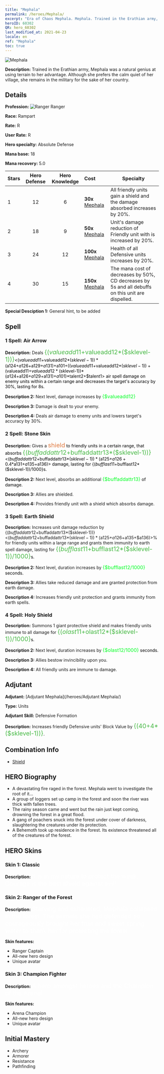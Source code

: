 ```yaml
---
title: "Mephala"
permalink: /heroes/Mephala/
excerpt: "Era of Chaos Mephala. Mephala. Trained in the Erathian army, Mephala was a natural genius at using terrain to her advantage. Although she prefers the calm quiet of her village, she remains in the military for the sake of her country. "
heroID: 60302
QR: hero_60302
last_modified_at: 2021-04-23
locale: en
ref: "Mephala"
toc: true
---
```

  ![Mephala](/images/h/h_Mephala.jpg)

 **Description:** Trained in the Erathian army, Mephala was a natural genius at using terrain to her advantage. Although she prefers the calm quiet of her village, she remains in the military for the sake of her country. 
## Details
 **Profession:** ![Ranger](/images/h/h_prof_3.png) Ranger

 **Race:** Rampart

 **Rate:** R

 **User Rate:** R

 **Hero specialty:** Absolute Defense

 **Mana base:** 18

 **Mana recovery:** 5.0


  | Stars | Hero Defense | Hero Knowledge | Cost |     Specialty     |
  |---------|:---------------:|:---------------:|:--|--------------------|
  |    1    | 12 | 6 | **30x** [Mephala](/Items/her_367/) | All friendly units gain a shield and the damage absorbed increases by 20%. |
  |    2    | 18 | 9 | **50x** [Mephala](/Items/her_367/) | Unit's damage reduction of Friendly unit with <Shields> is increased by 20%. |
  |    3    | 24 | 12 | **100x** [Mephala](/Items/her_367/) | Health of all Defensive units increases by 20%. |
  |    4    | 30 | 15 | **150x** [Mephala](/Items/her_367/) | The mana cost of <Stone Skin> decreases by 50%, CD decreases by 5s and all debuffs on this unit are dispelled. |

 **Special Desciption 1:** General hint, to be added

## Spell
### 1 Spell: Air Arrow
 **Description:** Deals <span style="color: #48b946;font-size:20px">{($valueadd11+$valueadd12*($sklevel-1))}</span><span style="color: black"><($valueadd11+$valueadd12*($sklevel-1))*($a124+$a126+$a129+$a131)+$a101+(($valueadd11+$valueadd12*($sklevel-1))+($valueadd11+$valueadd12*($sklevel-1))*($a124+$a126+$a129+$a131)+$a101)*$talent2+$talent1> air spell damage on enemy units within a certain range and decreases the target's accuracy by 30%, lasting for 8s.

 **Description 2:** Next level, damage increases by <span style="color: #00ff22;font-size:16px">{$valueadd12}</span><span style="color: black">

 **Description 3:** Damage is dealt to your enemy.

 **Description 4:** Deals air damage to enemy units and lowers target's accuracy by 30%.

### 2 Spell: Stone Skin
 **Description:** Gives a <span style="color: #e07c44;font-size:20px">shield</span><span style="color: black"> to friendly units in a certain range, that absorbs <span style="color: #48b946;font-size:20px">{($buffaddattr12+$buffaddattr13*($sklevel-1))}</span><span style="color: black"><($buffaddattr12+$buffaddattr13*($sklevel-1))*($a125+$a126+0.4*$a131+$a135+$a136)> damage, lasting for {($bufflast11+$bufflast12*($sklevel-1))/1000}s.

 **Description 2:** Next level, absorbs an additional <span style="color: #00ff22;font-size:16px">{$buffaddattr13}</span><span style="color: black"> of damage.

 **Description 3:** Allies are shielded.

 **Description 4:** Provides friendly unit with a shield which absorbs damage.

### 3 Spell: Earth Shield
 **Description:** Increases unit damage reduction by {($buffaddattr12+$buffaddattr13*($sklevel-1))}<($buffaddattr12+$buffaddattr13*($sklevel-1))*($a125+$a126+$a135+$a136)>% for friendly units within a large range and grants them immunity to earth spell damage, lasting for <span style="color: #48b946;font-size:20px">{($bufflast11+$bufflast12*($sklevel-1))/1000}</span><span style="color: black">s.

 **Description 2:** Next level, duration increases by <span style="color: #00ff22;font-size:16px">{$bufflast12/1000}</span><span style="color: black"> seconds.

 **Description 3:** Allies take reduced damage and are granted protection from earth damage.

 **Description 4:** Increases friendly unit protection and grants immunity from earth spells.

### 4 Spell: Holy Shield
 **Description:** Summons 1 giant protective shield and makes friendly units immune to all damage for <span style="color: #48b946;font-size:20px">{($olast11+$olast12*($sklevel-1))/1000}</span><span style="color: black">s.

 **Description 2:** Next level, duration increases by <span style="color: #00ff22;font-size:16px">{$olast12/1000}</span><span style="color: black"> seconds.

 **Description 3:** Allies bestow invincibility upon you.

 **Description 4:** All friendly units are immune to damage.


## Adjutant

 **Adjutant:**  [Adjutant Mephala](/heroes/Adjutant Mephala/) 

 **Type:**  Units 

 **Adjutant Skill:**  Defensive Formation 

 **Description:** Increases friendly Defensive units' Block Value by <span style="color: #48b946;font-size:20px">{(40+4*($sklevel-1))}</span><span style="color: black">.

## Combination Info

* [Shield](/combination/Shield/) 

## HERO Biography
   - A devastating fire raged in the forest. Mephala went to investigate the root of it...
   - A group of loggers set up camp in the forest and soon the river was thick with fallen trees.
   - The rainy season came and went but the rain just kept coming, drowning the forest in a great flood.
   - A gang of poachers snuck into the forest under cover of darkness, slaughtering the creatures under its protection.
   - A Behemoth took up residence in the forest. Its existence threatened all of the creatures of the forest.

## HERO Skins
### Skin 1: **Classic**

 **Description:** <span style="color: #ffffff;font-size:20px">It is in my nature to protect the weak. Courage is the best shield against evil! </span>


### Skin 2: **Ranger of the Forest**

 **Description:** <span style="color: #ffffff;font-size:20px">Starving and exhausted, Mephala collapsed in the forest. The animals she had defended so courageously brought her fruit and sweet spring water to thank her for protecting the forest. </span>

 **Skin features:** 

   - Ranger Captain
   - All-new hero design
   - Unique avatar

### Skin 3: **Champion Fighter**

 **Description:** <span style="color: #ffffff;font-size:20px">A hero amongst heroes and the Champion of the Arena! </span>

 **Skin features:** 

   - Arena Champion
   - All-new hero design
   - Unique avatar


## Initial Mastery
   - Archery
   - Armorer
   - Resistance
   - Pathfinding
